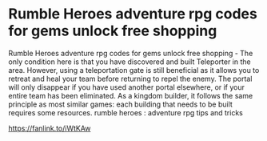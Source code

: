 # Rumble Heroes adventure rpg codes for gems unlock free shopping

Rumble Heroes adventure rpg codes for gems unlock free shopping - The only condition here is that you have discovered and built Teleporter in the area. However, using a teleportation gate is still beneficial as it allows you to retreat and heal your team before returning to repel the enemy. The portal will only disappear if you have used another portal elsewhere, or if your entire team has been eliminated. As a kingdom builder, it follows the same principle as most similar games: each building that needs to be built requires some resources. rumble heroes : adventure rpg tips and tricks

https://fanlink.to/iWtKAw
